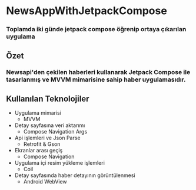 # NewsAppWithJetpackCompose

### Toplamda iki günde jetpack compose öğrenip ortaya çıkarılan uygulama

## Özet
### Newsapi'den çekilen haberleri kullanarak Jetpack Compose ile tasarlanmış ve MVVM mimarisine sahip haber uygulamasıdır.

## Kullanılan Teknolojiler
- Uygulama mimarisi
  * MVVM
- Detay sayfasına veri aktarımı
  * Compose Navigation Args
- Api işlemleri ve Json Parse
  * Retrofit & Gson
- Ekranlar arası geçiş
  * Compose Navigation
- Uygulama içi resim yükleme işlemleri
  * Coil
- Detay sayfasında haber detayının görüntülenmesi
  * Android WebView
